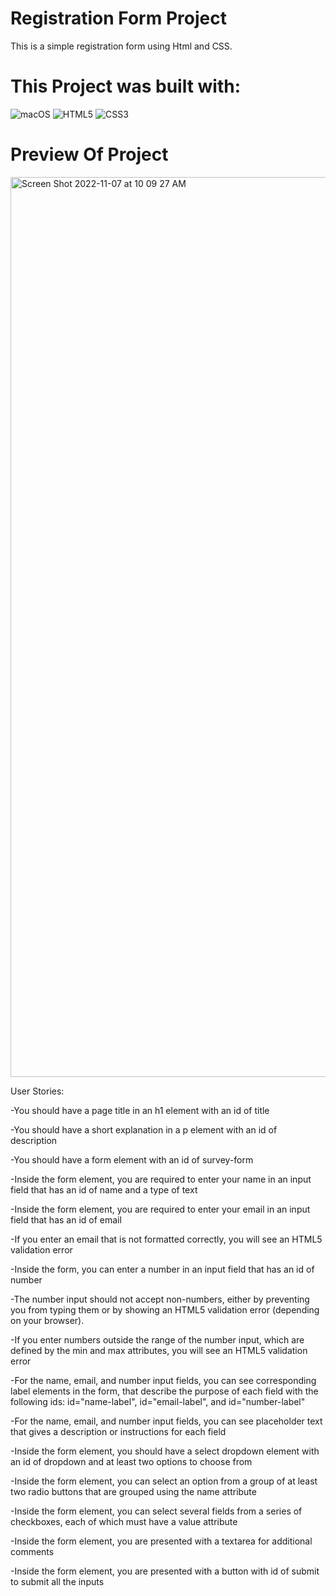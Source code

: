 # Registration Form Project

This is a simple registration form using Html and CSS. 

 # This Project was built with:
 
  ![macOS](https://img.shields.io/badge/mac%20os-000000?style=for-the-badge&logo=macos&logoColor=F0F0F0)
  ![HTML5](https://img.shields.io/badge/html5-%23E34F26.svg?style=for-the-badge&logo=html5&logoColor=white)
  ![CSS3](https://img.shields.io/badge/css3-%231572B6.svg?style=for-the-badge&logo=css3&logoColor=white)
  
# Preview Of Project 
<img width="1440" alt="Screen Shot 2022-11-07 at 10 09 27 AM" src="https://user-images.githubusercontent.com/93681678/200358674-23a0d0c0-d948-40f8-b274-851517dc9b57.png">

User Stories:

-You should have a page title in an h1 element with an id of title

-You should have a short explanation in a p element with an id of description

-You should have a form element with an id of survey-form

-Inside the form element, you are required to enter your name in an input field that has an id of name and a type of text

-Inside the form element, you are required to enter your email in an input field that has an id of email

-If you enter an email that is not formatted correctly, you will see an HTML5 validation error

-Inside the form, you can enter a number in an input field that has an id of number

-The number input should not accept non-numbers, either by preventing you from typing them or by showing an HTML5 validation error (depending on your browser).

-If you enter numbers outside the range of the number input, which are defined by the min and max attributes, you will see an HTML5 validation error

-For the name, email, and number input fields, you can see corresponding label elements in the form, that describe the purpose of each field with the following ids: id="name-label", id="email-label", and id="number-label"

-For the name, email, and number input fields, you can see placeholder text that gives a description or instructions for each field

-Inside the form element, you should have a select dropdown element with an id of dropdown and at least two options to choose from

-Inside the form element, you can select an option from a group of at least two radio buttons that are grouped using the name attribute

-Inside the form element, you can select several fields from a series of checkboxes, each of which must have a value attribute

-Inside the form element, you are presented with a textarea for additional comments

-Inside the form element, you are presented with a button with id of submit to submit all the inputs
